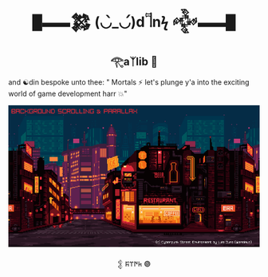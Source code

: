 
<h1 align="center">█▬▬𒄆 (◡̀_◡́)d𓌏nϟ 𒅒▬▬█</h1>
<h2 align="center">𓂀aᛉlib 🔆</h2>

and ☯din bespoke unto thee: " Mortals ⚡ let's plunge y'a into the exciting world of game development harr 💥"

<p align="center">
  <a href="scroll/scroll.odin">
    <img src="scroll/assets/cyberpunk_street.png" alt="" width="960">
  </a>
</p>

<p align="center">𒉭 𐱅𐰇𐰼𐰰 𖣐</p>